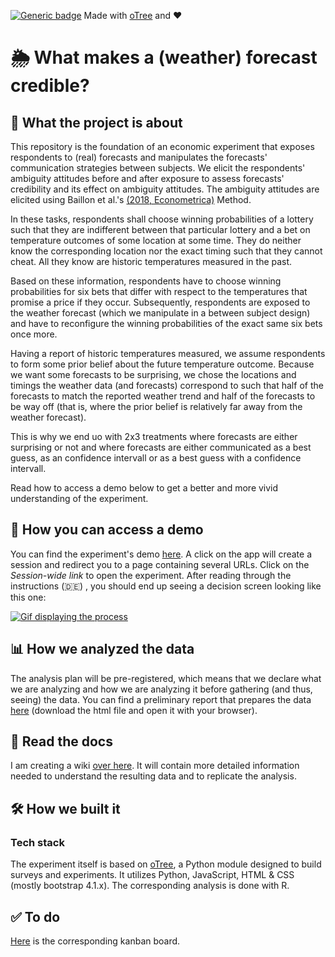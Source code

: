 [![Generic badge](https://img.shields.io/badge/Status:-WIP-yellow.svg)](https://shields.io/)
Made with [oTree](https://www.sciencedirect.com/science/article/pii/S2214635016000101) and ❤️
# 🌦 What makes a (weather) forecast credible?

## 🧐 What the project is about
This repository is the foundation of an economic experiment that exposes respondents to (real) forecasts and manipulates 
the forecasts' communication strategies between subjects. We elicit the respondents' 
ambiguity attitudes before and after exposure to assess forecasts' credibility and its effect on ambiguity attitudes.
The ambiguity attitudes are elicited using Baillon et al.'s [(2018, Econometrica)]( https://doi.org/10.3982/ECTA14370) 
Method. 

In these tasks, respondents shall choose winning probabilities of a lottery such that they are indifferent between that 
particular lottery and a bet on temperature outcomes of some location at some time. They do neither know the corresponding 
location nor the exact timing such that they cannot cheat. All they know are historic temperatures measured in the past.

Based on these information, respondents have to choose winning probabilities for six bets that differ with respect to
the temperatures that promise a price if they occur. Subsequently, respondents are exposed to the weather forecast 
(which we manipulate in a between subject design) and have to reconfigure the winning probabilities of the exact same 
six bets once more.

Having a report of historic temperatures measured, we assume respondents to form some prior belief about the future temperature
outcome. Because we want some forecasts to be surprising, we chose the locations and timings the weather data (and 
forecasts) correspond to such that half of the forecasts to match the reported weather trend and half of the forecasts
to be way off (that is, where the prior belief is relatively far away from the weather forecast).

This is why we end uo with 2x3 treatments where forecasts are either surprising or not and where forecasts are either
communicated as a best guess, as an confidence intervall or as a best guess with a confidence intervall.

Read how to access a demo below to get a better and more vivid understanding of the experiment.



## 🚏 How you can access a demo
You can find the experiment's demo [here](https://forecastsurvey.herokuapp.com/demo/). A click on the app will create a 
session and redirect you to a page containing several URLs. Click on the _Session-wide link_ to open the experiment. 
After reading through the instructions (🇩🇪) , you should end up seeing a decision screen looking like this one:

[![Gif displaying the process](figures/Baillon_Decision_Screen.gif)](https://forecastsurvey.herokuapp.com/demo/)


## 📊 How we analyzed the data 
The analysis plan will be pre-registered, which means that we declare what we are analyzing and how we are analyzing it 
before gathering (and thus, seeing) the data. You can find a preliminary report that prepares the data 
[here](https://github.com/Howquez/forecast-uncertainty/blob/Baillon/reports/data.html) (download the html file and open 
it with your browser).

## 📖 Read the docs 
I am creating a wiki [over here](https://github.com/Howquez/forecast-uncertainty/wiki). It will contain more detailed 
information needed to understand the resulting data and to replicate the analysis.

## 🛠 How we built it

### Tech stack
The experiment itself is based on [oTree](https://www.sciencedirect.com/science/article/pii/S2214635016000101), 
a Python module designed to build surveys and experiments. It utilizes 
Python, JavaScript, HTML & CSS (mostly bootstrap 4.1.x). The corresponding analysis is done with R.

## ✅ To do
[Here](https://github.com/Howquez/forecast-uncertainty/projects/1) is the corresponding kanban board.




